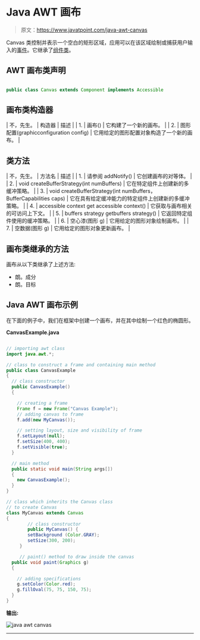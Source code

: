 # Java AWT 画布

> 原文：<https://www.javatpoint.com/java-awt-canvas>

Canvas 类控制并表示一个空白的矩形区域，应用可以在该区域绘制或捕获用户输入的[事件](https://www.javatpoint.com/event-handling-in-java)。它继承了[组件类](https://www.javatpoint.com/java-swing)。

## AWT 画布类声明

```java

public class Canvas extends Component implements Accessible

```

## 画布类构造器

| 不，先生。 | 构造器 | 描述 |
| 1. | 画布() | 它构建了一个新的画布。 |
| 2. | 图形配置(graphicconfiguration config) | 它用给定的图形配置对象构造了一个新的画布。 |

## 类方法

| 不，先生。 | 方法名 | 描述 |
| 1. | 请参阅 addNotify() | 它创建画布的对等体。 |
| 2. | void createBufferStrategy(int numBuffers) | 它在特定组件上创建新的多缓冲策略。 |
| 3. | void createBufferStrategy(int numBuffers，BufferCapabilities caps) | 它在具有给定缓冲能力的特定组件上创建新的多缓冲策略。 |
| 4. | accessible context get accessible context() | 它获取与画布相关的可访问上下文。 |
| 5. | buffers strategy getbuffers strategy() | 它返回特定组件使用的缓冲策略。 |
| 6. | 空心漆(图形 g) | 它用给定的图形对象绘制画布。 |
| 7. | 空数据(图形 g) | 它用给定的图形对象更新画布。 |

## 画布类继承的方法

画布从以下类继承了上述方法:

*   朗。成分
*   朗。目标

## Java AWT 画布示例

在下面的例子中，我们在框架中创建一个画布，并在其中绘制一个红色的椭圆形。

**CanvasExample.java**

```java

// importing awt class
import java.awt.*;

// class to construct a frame and containing main method  
public class CanvasExample  
{  
  // class constructor 
  public CanvasExample()  
  {  

    // creating a frame
    Frame f = new Frame("Canvas Example"); 
    // adding canvas to frame 
    f.add(new MyCanvas());  

    // setting layout, size and visibility of frame
    f.setLayout(null);  
    f.setSize(400, 400);  
    f.setVisible(true);  
  }  

  // main method
  public static void main(String args[])  
  {  
    new CanvasExample();  
  }  
}  

// class which inherits the Canvas class
// to create Canvas
class MyCanvas extends Canvas  
{  
        // class constructor
        public MyCanvas() {  
        setBackground (Color.GRAY);  
        setSize(300, 200);  
     }  

     // paint() method to draw inside the canvas
  public void paint(Graphics g)  
  {  

    // adding specifications
    g.setColor(Color.red);  
    g.fillOval(75, 75, 150, 75);  
  }  
}     

```

**输出:**

![java awt canvas](../img/ca109a452cffba073db2416a296d9f15.png)

* * *